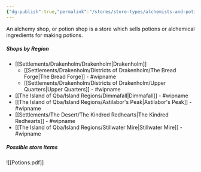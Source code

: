 ```yaml
---
{"dg-publish":true,"permalink":"/stores/store-types/alchemists-and-potion-shops/alchemist-or-potion-shop/"}
---
```



An alchemy shop, or potion shop is a store which sells potions or alchemical ingredients for making potions. 

##### Shops by Region
- [[Settlements/Drakenholm/Drakenholm\|Drakenholm]]
	- [[Settlements/Drakenholm/Districts of Drakenholm/The Bread Forge\|The Bread Forge]] - #wipname 
	- [[Settlements/Drakenholm/Districts of Drakenholm/Upper Quarters\|Upper Quarters]] - #wipname 
- [[The Island of Qba/Island Regions/Dimmafall\|Dimmafall]] - #wipname 
- [[The Island of Qba/Island Regions/Astilabor's Peak\|Astilabor's Peak]] - #wipname 
- [[Settlements/The Desert/The Kindred Redhearts\|The Kindred Redhearts]] - #wipname 
- [[The Island of Qba/Island Regions/Stillwater Mire\|Stillwater Mire]] - #wipname 

##### Possible store items

![[Potions.pdf]]